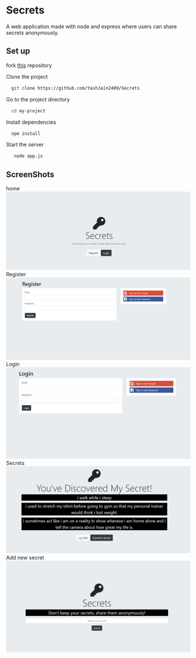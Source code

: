 
# Secrets

A web application made with node and express where users can share secrets anonymously.


## Set up

fork [this](https://github.com/YashJain2409/Secrets) repository

Clone the project

```bash
  git clone https://github.com/YashJain2409/Secrets
```

Go to the project directory

```bash
  cd my-project
```

Install dependencies

```bash
  npm install
```

Start the server

```bash
   node app.js
```


## ScreenShots
home
<img src = "public/Readme/secret-1.PNG" />
Register
<img src = "public/Readme/secret-2.PNG" />
Login
<img src = "public/Readme/secret-3.PNG" />
Secrets
<img src = "public/Readme/secret-4.PNG" />
Add new secret
<img src = "public/Readme/secret-5.PNG" />
